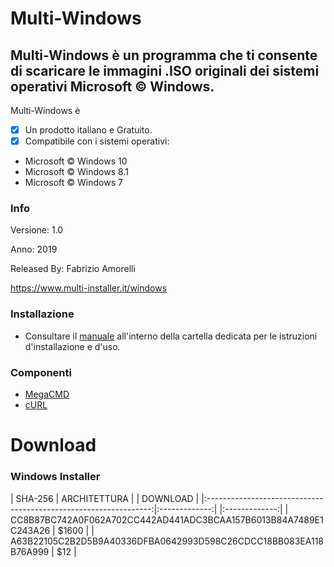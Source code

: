 ﻿# Multi-Windows
## Multi-Windows è un programma che ti consente di scaricare le immagini .ISO originali dei sistemi operativi Microsoft © Windows.

Multi-Windows è 

- [x] Un prodotto italiano e Gratuito.
- [x] Compatibile con i sistemi operativi:
- Microsoft © Windows 10
- Microsoft © Windows 8.1
- Microsoft © Windows 7

### Info

Versione: 1.0

Anno: 2019

Released By: Fabrizio Amorelli

https://www.multi-installer.it/windows

### Installazione
- Consultare il [manuale](manuali/Multi-Windows.pdf) all'interno della cartella dedicata per le istruzioni d'installazione e d'uso.

### Componenti
- [MegaCMD](https://mega.nz/cmd)
- [cURL](https://curl.haxx.se)

# Download
### Windows Installer

| SHA-256                                                          | ARCHITETTURA  | | DOWNLOAD      |
|:----------------------------------------------------------------:|:-------------:| |:-------------:|
| CC8B87BC742A0F062A702CC442AD441ADC3BCAA157B6013B84A7489E1C243A26 | $1600 |
| A63B22105C2B2D5B9A40336DFBA0642993D598C26CDCC18BB083EA118B76A999 |   $12 |
